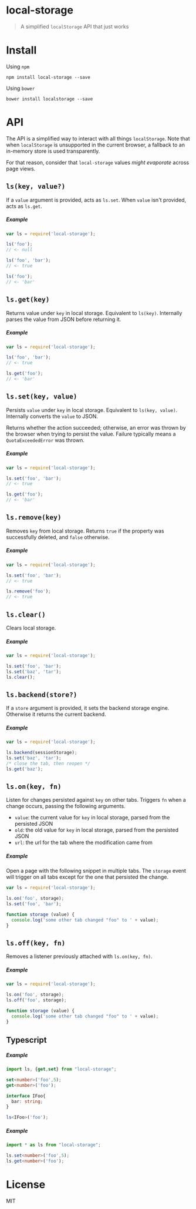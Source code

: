# local-storage

> A simplified `localStorage` API that just works

# Install

Using `npm`

```shell
npm install local-storage --save
```

Using `bower`

```shell
bower install localstorage --save
```

# API

The API is a simplified way to interact with all things `localStorage`. Note that when `localStorage` is unsupported in the current browser, a fallback to an in-memory store is used transparently.

For that reason, consider that `local-storage` values _might evaporate_ across page views.

## `ls(key, value?)`

If a `value` argument is provided, acts as `ls.set`. When `value` isn't provided, acts as `ls.get`.

##### Example

```js
var ls = require('local-storage');

ls('foo');
// <- null

ls('foo', 'bar');
// <- true

ls('foo');
// <- 'bar'
```

## `ls.get(key)`

Returns value under `key` in local storage. Equivalent to `ls(key)`. Internally parses the value from JSON before returning it.

##### Example

```js
var ls = require('local-storage');

ls('foo', 'bar');
// <- true

ls.get('foo');
// <- 'bar'
```

## `ls.set(key, value)`

Persists `value` under `key` in local storage. Equivalent to `ls(key, value)`. Internally converts the `value` to JSON.

Returns whether the action succeeded; otherwise, an error was thrown by the browser when trying to persist the value. Failure typically means a `QuotaExceededError` was thrown.

##### Example

```js
var ls = require('local-storage');

ls.set('foo', 'bar');
// <- true

ls.get('foo');
// <- 'bar'
```

## `ls.remove(key)`

Removes `key` from local storage. Returns `true` if the property was successfully deleted, and `false` otherwise.

##### Example

```js
var ls = require('local-storage');

ls.set('foo', 'bar');
// <- true

ls.remove('foo');
// <- true
```

## `ls.clear()`

Clears local storage.

##### Example

```js
var ls = require('local-storage');

ls.set('foo', 'bar');
ls.set('baz', 'tar');
ls.clear();
```

## `ls.backend(store?)`

If a `store` argument is provided, it sets the backend storage engine. Otherwise it returns the current backend.

##### Example

```js
var ls = require('local-storage');

ls.backend(sessionStorage);
ls.set('baz', 'tar');
/* close the tab, then reopen */
ls.get('baz');
```

## `ls.on(key, fn)`

Listen for changes persisted against `key` on other tabs. Triggers `fn` when a change occurs, passing the following arguments.

- `value`: the current value for `key` in local storage, parsed from the persisted JSON
- `old`: the old value for `key` in local storage, parsed from the persisted JSON
- `url`: the url for the tab where the modification came from

##### Example

Open a page with the following snippet in multiple tabs. The `storage` event will trigger on all tabs except for the one that persisted the change.

```js
var ls = require('local-storage');

ls.on('foo', storage);
ls.set('foo', 'bar');

function storage (value) {
  console.log('some other tab changed "foo" to ' + value);
}
```

## `ls.off(key, fn)`

Removes a listener previously attached with `ls.on(key, fn)`.

##### Example

```js
var ls = require('local-storage');

ls.on('foo', storage);
ls.off('foo', storage);

function storage (value) {
  console.log('some other tab changed "foo" to ' + value);
}
```
## Typescript

##### Example

```ts
import ls, {get,set} from "local-storage";

set<number>('foo',5);
get<number>('foo');

interface IFoo{
  bar: string;
}

ls<IFoo>('foo');
```

##### Example

```ts
import * as ls from "local-storage";

ls.set<number>('foo',5);
ls.get<number>('foo');

```

# License

MIT

